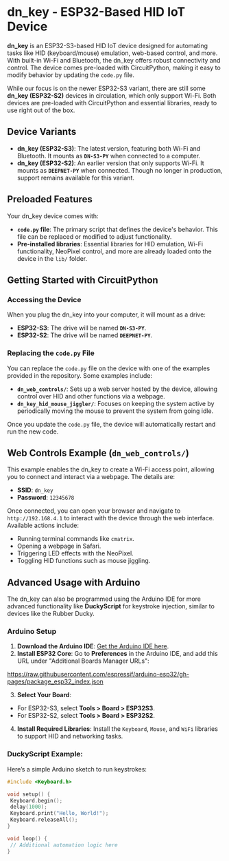 # dn_key - ESP32-Based HID IoT Device

**dn_key** is an ESP32-S3-based HID IoT device designed for automating tasks like HID (keyboard/mouse) emulation, web-based control, and more. With built-in Wi-Fi and Bluetooth, the dn_key offers robust connectivity and control. The device comes pre-loaded with CircuitPython, making it easy to modify behavior by updating the `code.py` file.

While our focus is on the newer ESP32-S3 variant, there are still some **dn_key (ESP32-S2)** devices in circulation, which only support Wi-Fi. Both devices are pre-loaded with CircuitPython and essential libraries, ready to use right out of the box.

## Device Variants

- **dn_key (ESP32-S3)**: The latest version, featuring both Wi-Fi and Bluetooth. It mounts as **`DN-S3-PY`** when connected to a computer.
- **dn_key (ESP32-S2)**: An earlier version that only supports Wi-Fi. It mounts as **`DEEPNET-PY`** when connected. Though no longer in production, support remains available for this variant.

## Preloaded Features

Your dn_key device comes with:

- **`code.py` file**: The primary script that defines the device's behavior. This file can be replaced or modified to adjust functionality.
- **Pre-installed libraries**: Essential libraries for HID emulation, Wi-Fi functionality, NeoPixel control, and more are already loaded onto the device in the `lib/` folder.

## Getting Started with CircuitPython

### Accessing the Device

When you plug the dn_key into your computer, it will mount as a drive:

- **ESP32-S3**: The drive will be named **`DN-S3-PY`**.
- **ESP32-S2**: The drive will be named **`DEEPNET-PY`**.

### Replacing the `code.py` File

You can replace the `code.py` file on the device with one of the examples provided in the repository. Some examples include:

- **`dn_web_controls/`**: Sets up a web server hosted by the device, allowing control over HID and other functions via a webpage.
- **`dn_key_hid_mouse_jiggler/`**: Focuses on keeping the system active by periodically moving the mouse to prevent the system from going idle.

Once you update the `code.py` file, the device will automatically restart and run the new code.

## Web Controls Example (`dn_web_controls/`)

This example enables the dn_key to create a Wi-Fi access point, allowing you to connect and interact via a webpage. The details are:

- **SSID**: `dn_key`
- **Password**: `12345678`

Once connected, you can open your browser and navigate to `http://192.168.4.1` to interact with the device through the web interface. Available actions include:

- Running terminal commands like `cmatrix`.
- Opening a webpage in Safari.
- Triggering LED effects with the NeoPixel.
- Toggling HID functions such as mouse jiggling.

## Advanced Usage with Arduino

The dn_key can also be programmed using the Arduino IDE for more advanced functionality like **DuckyScript** for keystroke injection, similar to devices like the Rubber Ducky.

### Arduino Setup

1. **Download the Arduino IDE**: [Get the Arduino IDE here](https://www.arduino.cc/en/software).
2. **Install ESP32 Core**: Go to **Preferences** in the Arduino IDE, and add this URL under "Additional Boards Manager URLs":

https://raw.githubusercontent.com/espressif/arduino-esp32/gh-pages/package_esp32_index.json

3. **Select Your Board**:
- For ESP32-S3, select **Tools > Board > ESP32S3**.
- For ESP32-S2, select **Tools > Board > ESP32S2**.

4. **Install Required Libraries**: Install the `Keyboard`, `Mouse`, and `WiFi` libraries to support HID and networking tasks.

### DuckyScript Example:

Here’s a simple Arduino sketch to run keystrokes:

```cpp
#include <Keyboard.h>

void setup() {
 Keyboard.begin();
 delay(1000);
 Keyboard.print("Hello, World!");
 Keyboard.releaseAll();
}

void loop() {
 // Additional automation logic here
}




